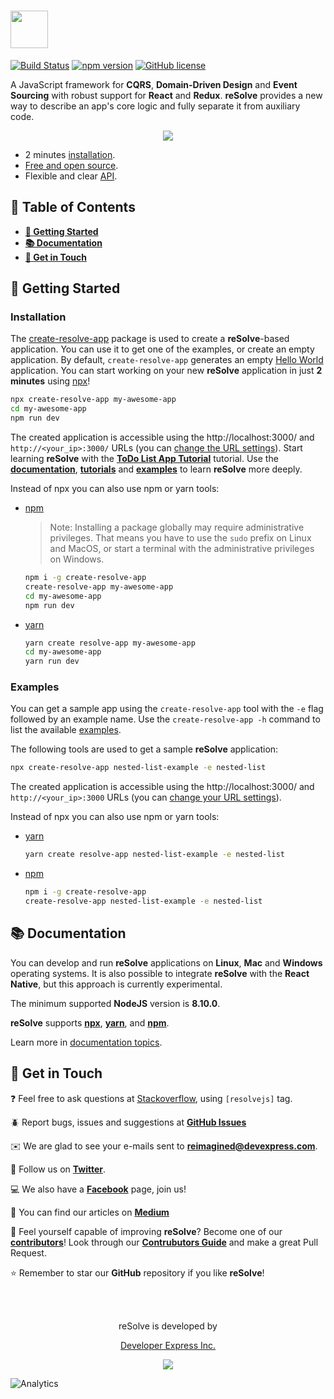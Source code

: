 # [<img src="https://user-images.githubusercontent.com/15689049/29659048-ad0d158a-88c5-11e7-9354-dbe4bb105ad7.png" height="60">](https://github.com/reimagined/resolve/)

[![Build Status](https://travis-ci.org/reimagined/resolve.svg?branch=master)](https://travis-ci.org/reimagined/resolve) [![npm version](https://badge.fury.io/js/create-resolve-app.svg)](https://badge.fury.io/js/create-resolve-app) [![GitHub license](https://img.shields.io/badge/license-MIT-blue.svg)](https://raw.githubusercontent.com/reimagined/resolve/master/LICENSE)

A JavaScript framework for **CQRS**, **Domain-Driven Design** and **Event Sourcing** with robust support for **React** and **Redux**. **reSolve** provides a new way to describe an app's core logic and fully separate it from auxiliary code.

<p align="center"><img src="https://user-images.githubusercontent.com/19663260/41475089-73b9620e-70c6-11e8-9ca9-633f3857626b.png"></p>

- 2 minutes [installation](#installation).
- [Free and open source](https://github.com/reimagined/resolve/blob/master/LICENSE.md).
- Flexible and clear [API](#documentation).

## **📑 Table of Contents**

- **[🚀 Getting Started](#getting-started)**
- **[📚 Documentation](#documentation)**
- **[📢 Get in Touch](#get-in-touch)**

## <a name="getting-started">**🚀 Getting Started**</a>

### <a name="installation">Installation</a>

The [create-resolve-app](packages/core/create-resolve-app) package is used to create a **reSolve**-based application. You can use it to get one of the examples, or create an empty application. By default, `create-resolve-app` generates an empty [Hello World](https://github.com/reimagined/resolve/tree/master/examples/hello-world) application. You can start working on your new **reSolve** application in just **2 minutes** using [npx](https://www.npmjs.com/package/npx/v/1.1.1)!

```sh
npx create-resolve-app my-awesome-app
cd my-awesome-app
npm run dev
```

The created application is accessible using the http://localhost:3000/ and `http://<your_ip>:3000/` URLs (you can [change the URL settings](https://github.com/reimagined/resolve/blob/master/docs/API%20References.md)). Start learning **reSolve** with the [**ToDo List App Tutorial**](https://github.com/reimagined/resolve/blob/master/docs/Tutorials/ToDo%20List%20App%20Tutorial.md) tutorial. Use the [**documentation**](#documentation), [**tutorials**](#tutorials) and [**examples**](#examples) to learn **reSolve** more deeply.

Instead of npx you can also use npm or yarn tools:

- [npm](https://www.npmjs.com/)

  > Note: Installing a package globally may require administrative privileges. That means you have to use the `sudo` prefix on Linux and MacOS, or start a terminal with the administrative privileges on Windows.

  ```sh
  npm i -g create-resolve-app
  create-resolve-app my-awesome-app
  cd my-awesome-app
  npm run dev
  ```

- [yarn](https://yarnpkg.com/lang/en/)

  ```sh
  yarn create resolve-app my-awesome-app
  cd my-awesome-app
  yarn run dev
  ```

### <a name="examples">Examples</a>

You can get a sample app using the `create-resolve-app` tool with the `-e` flag followed by an example name. Use the `create-resolve-app -h` command to list the available [examples](https://github.com/reimagined/resolve/tree/master/examples).

The following tools are used to get a sample **reSolve** application:

```sh
npx create-resolve-app nested-list-example -e nested-list
```

The created application is accessible using the http://localhost:3000/ and `http://<your_ip>:3000` URLs (you can [change your URL settings](https://github.com/reimagined/resolve/blob/master/docs/API%20References.md)).

Instead of npx you can also use npm or yarn tools:

- [yarn](https://yarnpkg.com/lang/en/)

  ```sh
  yarn create resolve-app nested-list-example -e nested-list
  ```

- [npm](https://www.npmjs.com/)

  ```sh
  npm i -g create-resolve-app
  create-resolve-app nested-list-example -e nested-list
  ```

## <a name="documentation">**📚 Documentation**</a>

You can develop and run **reSolve** applications on **Linux**, **Mac** and **Windows** operating systems. It is also possible to integrate **reSolve** with the **React Native**, but this approach is currently experimental.

The minimum supported **NodeJS** version is **8.10.0**.

**reSolve** supports [**npx**](https://www.npmjs.com/package/npx), [**yarn**](https://yarnpkg.com/lang/en/), and [**npm**](https://www.npmjs.com/).

Learn more in [documentation topics](https://github.com/reimagined/resolve/tree/master/docs).

## <a name="get-in-touch">**📢 Get in Touch**</a>

:question: Feel free to ask questions at [Stackoverflow](https://stackoverflow.com/questions/tagged/resolvejs), using `[resolvejs]` tag.

:beetle: Report bugs, issues and suggestions at [**GitHub Issues**](https://github.com/reimagined/resolve/issues)

✉️ We are glad to see your e-mails sent to **reimagined@devexpress.com**.

💬 Follow us on [**Twitter**](https://twitter.com/resolvejs).

💻 We also have a [**Facebook**](https://www.facebook.com/resolvejs/) page, join us!

📃 You can find our articles on [**Medium**](https://medium.com/resolvejs)

🔧 Feel yourself capable of improving **reSolve**? Become one of our [**contributors**](https://github.com/reimagined/resolve/pulls)! Look through our [**Contrubutors Guide**](https://github.com/reimagined/resolve/blob/master/docs/Contributors%20Guide.md) and make a great Pull Request.

⭐️ Remember to star our **GitHub** repository if you like **reSolve**!

<br/>
<br/>
<p align="center">reSolve is developed by</p>
<p align="center"><a href="https://devexpress.com">Developer Express Inc.</a></p>
<p align="center"><img src="https://user-images.githubusercontent.com/19663260/38686793-dd31fb22-3e7d-11e8-8f26-33606ad82a16.png"></p>

![Analytics](https://ga-beacon.appspot.com/UA-118635726-1/index-readme?pixel)

